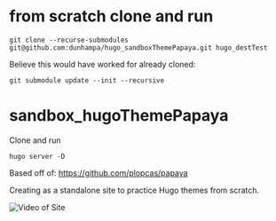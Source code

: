 # from scratch clone and run

```
git clone --recurse-submodules git@github.com:dunhampa/hugo_sandboxThemePapaya.git hugo_destTest  
```
Believe this would have worked for already cloned:

```
git submodule update --init --recursive
```

# sandbox_hugoThemePapaya

Clone and run
```
hugo server -D
```

Based off of: https://github.com/plopcas/papaya

Creating as a standalone site to practice Hugo themes from scratch.

![Video of Site](https://github.com/dunhampa/sandbox_hugoThemePapaya/raw/main/2022-08-23_23-09-45_demo.gif)
